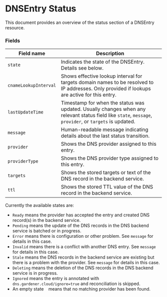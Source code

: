 # DNSEntry Status

This document provides an overview of the status section of a DNSEntry resource.

### Fields

| Field name             | Description                                                                                                                                             |
|------------------------|---------------------------------------------------------------------------------------------------------------------------------------------------------|
| `state`                | Indicates the state of the DNSEntry. Details see below.                                                                                                 |
| `cnameLookupInterval`  | Shows effective lookup interval for targets domain names to be resolved to IP addresses. Only provided if lookups are active for this entry.            |
| `lastUpdateTime`       | Timestamp for when the status was updated. Usually changes when any relevant status field like `state`, `message`, `provider`, or `targets` is updated. |
| `message`              | Human-readable message indicating details about the last status transition.                                                                             |
| `provider`             | Shows the DNS provider assigned to this entry.                                                                                                          |
| `providerType`         | Shows the DNS provider type assigned to this entry.                                                                                                     |
| `targets`              | Shows the stored targets or text of the DNS record in the backend service.                                                                              |
| `ttl`                  | Shows the stored TTL value of the DNS record in the backend service.                                                                                    |

Currently the available states are:

- `Ready` means the provider has accepted the entry and created DNS record(s) in the backend service.
- `Pending` means the update of the DNS records in the DNS backend service is batched or in progress.
- `Error` means there is configuration or other problem. See `message` for details in this case.
- `Invalid` means there is a conflict with another DNS entry. See `message` for details in this case.
- `Stale` means the DNS records in the backend service are existing but there is a problem with the provider. See `message` for details in this case.
- `Deleting` means the deletion of the DNS records in the DNS backend service is in progress.
- `Ignored` means the entry is annotated with `dns.gardener.cloud/ignore=true` and reconciliation is skipped.
- An empty state ` ` means that no matching provider has been found.